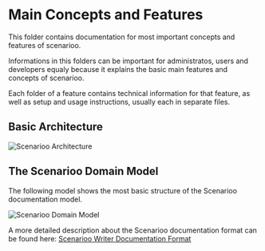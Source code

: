 # Main Concepts and Features

This folder contains documentation for most important concepts and features of scenarioo.

Informations in this folders can be important for administratos, users and developers equaly because it explains the basic main features and concepts of scenarioo.

Each folder of a feature contains technical information for that feature, as well as setup and usage instructions, usually each in separate files.

## Basic Architecture

![Scenarioo Architecture](https://cloud.githubusercontent.com/assets/3780183/9653298/d03ba2dc-5222-11e5-80a4-9a58a6ccd004.png)

## The Scenarioo Domain Model

The following model shows the most basic structure of the Scenarioo documentation model.

<!-- Drawing created by adiherzog using draw.io. Please contact him for changes. -->
![Scenarioo Domain Model](https://cloud.githubusercontent.com/assets/3780183/5059236/ed86776c-6d13-11e4-9be0-dc7af4942447.png)

A more detailed description about the Scenarioo documentation format can be found here: [Scenarioo Writer Documentation Format](Scenarioo-Writer-Documentation-Format.md)
